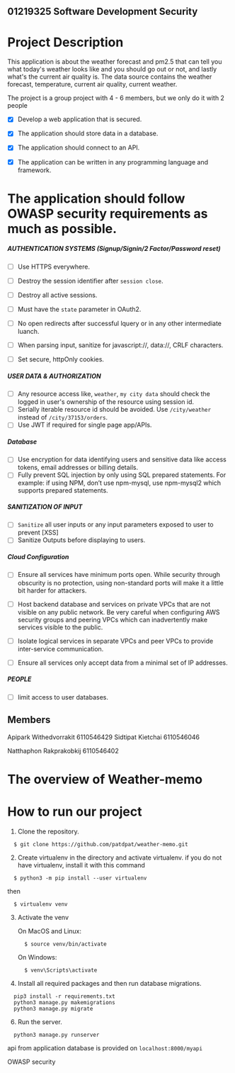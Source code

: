 ## 01219325 Software Development Security 

# Project Description 

This application is about the weather forecast and pm2.5 that can tell you what today's weather looks like and you should go out or not, and lastly what's the current air quality is. The data source contains the weather forecast, temperature, current air quality, current weather.

The project is a group project with 4 - 6 members, but we only do it with 2 people

- [x] Develop a web application that is secured.  

- [x] The application should store data in a database.  

- [x] The application should connect to an API. 

- [x] The application can be written in any programming language and framework.  

# The application should follow OWASP security requirements as much as possible. 

##### AUTHENTICATION SYSTEMS (Signup/Signin/2 Factor/Password reset) 
- [ ] Use HTTPS everywhere.
- [ ] Destroy the session identifier after `session close`.  
- [ ] Destroy all active sessions.  
- [ ] Must have the `state` parameter in OAuth2.
- [ ] No open redirects after successful lquery or in any other intermediate luanch.
- [ ] When parsing input, sanitize for javascript://, data://, CRLF characters. 
- [ ] Set secure, httpOnly cookies.


##### USER DATA & AUTHORIZATION
- [ ] Any resource access like, `weather`, `my city data` should check the logged in user's ownership of the resource using session id.
- [ ] Serially iterable resource id should be avoided. Use `/city/weather` instead of `/city/37153/orders`.
- [ ] Use JWT if required for single page app/APIs.

##### Database
- [ ]  Use encryption for data identifying users and sensitive data like access tokens, email addresses or billing details.
 - [ ] Fully prevent SQL injection by only using SQL prepared statements. For example: if using NPM, don’t use npm-mysql, use npm-mysql2 which supports prepared statements.

##### SANITIZATION OF INPUT
- [ ] `Sanitize` all user inputs or any input parameters exposed to user to prevent [XSS]
- [ ] Sanitize Outputs before displaying to users.

##### Cloud Configuration
 - [ ] Ensure all services have minimum ports open. While security through obscurity is no protection, using non-standard ports will make it a little bit harder for attackers.
 - [ ] Host backend database and services on private VPCs that are not visible on any public network. Be very careful when configuring AWS security groups and peering VPCs which can inadvertently make services visible to the public.
  - [ ] Isolate logical services in separate VPCs and peer VPCs to provide inter-service communication.
  - [ ] Ensure all services only accept data from a minimal set of IP addresses.


##### PEOPLE
- [ ] limit access to user databases.
 

## Members

Apipark Withedvorrakit 6110546429
Sidtipat Kietchai 6110546046

Natthaphon Rakprakobkij 6110546402


# The overview of Weather-memo


# How to run our project
1. Clone the repository.

```
  $ git clone https://github.com/patdpat/weather-memo.git
```

2. Create virtualenv in the directory and activate virtualenv.
if you do not have virtualenv, install it with this command

```
  $ python3 -m pip install --user virtualenv
```
then 

```
  $ virtualenv venv
```

3. Activate the venv

    On MacOS and Linux:

    ```
      $ source venv/bin/activate
    ```

    On Windows:

    ```
      $ venv\Scripts\activate
    ```

5. Install all required packages and then run database migrations.

```
  pip3 install -r requirements.txt
  python3 manage.py makemigrations
  python3 manage.py migrate
```

6. Run the server.

```
  python3 manage.py runserver
```
api from application database is provided on `localhost:8000/myapi`


OWASP security